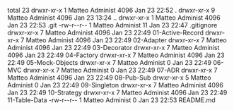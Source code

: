 total 23
drwxr-xr-x    1 Matteo   Administ     4096 Jan 23 22:52 .
drwxr-xr-x    9 Matteo   Administ     4096 Jan 23 13:24 ..
drwxr-xr-x    1 Matteo   Administ     4096 Jan 23 22:53 .git
-rw-r--r--    1 Matteo   Administ       11 Jan 23 22:47 .gitignore
drwxr-xr-x    7 Matteo   Administ     4096 Jan 23 22:49 01-Active-Record
drwxr-xr-x    7 Matteo   Administ     4096 Jan 23 22:49 02-Adapter
drwxr-xr-x    7 Matteo   Administ     4096 Jan 23 22:49 03-Decorator
drwxr-xr-x    7 Matteo   Administ     4096 Jan 23 22:49 04-Factory
drwxr-xr-x    7 Matteo   Administ     4096 Jan 23 22:49 05-Mock-Objects
drwxr-xr-x    7 Matteo   Administ        0 Jan 23 22:49 06-MVC
drwxr-xr-x    7 Matteo   Administ        0 Jan 23 22:49 07-ADR
drwxr-xr-x    7 Matteo   Administ     4096 Jan 23 22:49 08-Pub-Sub
drwxr-xr-x    5 Matteo   Administ        0 Jan 23 22:49 09-Singleton
drwxr-xr-x    7 Matteo   Administ     4096 Jan 23 22:49 10-Strategy
drwxr-xr-x    7 Matteo   Administ     4096 Jan 23 22:49 11-Table-Data
-rw-r--r--    1 Matteo   Administ        0 Jan 23 22:53 README.md

